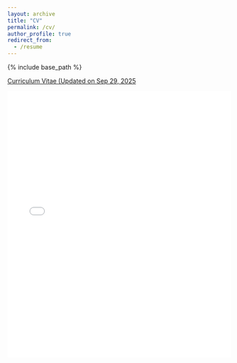 ```yaml
---
layout: archive
title: "CV"
permalink: /cv/
author_profile: true
redirect_from:
  - /resume
---
```


{% include base_path %}

[Curriculum Vitae (Updated on Sep 29, 2025](https://www.dropbox.com/scl/fi/o0hpru6fr5wsupfyj3mbc/CV_Jingxuan_Geng_Sep29.pdf?rlkey=lq0i2moxq8rrf4yqg95udkjf9&st=xfb081xc&dl=0)

<iframe src="../files/files/CV_Jingxuan_Geng_Sep29.pdf" width="100%" height="600" frameborder="no" border="0" marginwidth="0" marginheight="0"> </iframe>
